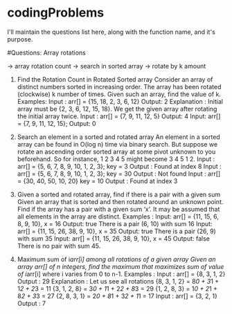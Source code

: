 # codingProblems

I'll maintain the questions list here, along with the function name, and it's purpose.

#Questions: Array rotations

-> array rotation count
-> search in sorted array
-> rotate by k amount


1. Find the Rotation Count in Rotated Sorted array Consider an array of distinct numbers sorted in increasing order. The array has been rotated (clockwise) k number of times. Given such an array, find the value of k. Examples: Input : arr[] = {15, 18, 2, 3, 6, 12} Output: 2 Explanation : Initial array must be {2, 3, 6, 12, 15, 18}. We get the given array after rotating the initial array twice. 
Input : arr[] = {7, 9, 11, 12, 5} Output: 4 
Input: arr[] = {7, 9, 11, 12, 15}; Output: 0 


2. Search an element in a sorted and rotated array An element in a sorted array can be found in O(log n) time via binary search. But suppose we rotate an ascending order sorted array at some pivot unknown to you beforehand. So for instance, 1 2 3 4 5 might become 3 4 5 1 2. 
Input : arr[] = {5, 6, 7, 8, 9, 10, 1, 2, 3}; 
key = 3 Output : Found at index 8 
Input : arr[] = {5, 6, 7, 8, 9, 10, 1, 2, 3}; 
key = 30 Output : Not found 
Input : arr[] = {30, 40, 50, 10, 20} 
key = 10 Output : Found at index 3 


3. Given a sorted and rotated array, find if there is a pair with a given sum Given an array that is sorted and then rotated around an unknown point. Find if the array has a pair with a given sum ‘x’. It may be assumed that all elements in the array are distinct. Examples : Input: arr[] = {11, 15, 6, 8, 9, 10}, x = 16 Output: true There is a pair (6, 10) with sum 16 
Input: arr[] = {11, 15, 26, 38, 9, 10}, x = 35 Output: true There is a pair (26, 9) with sum 35 
Input: arr[] = {11, 15, 26, 38, 9, 10}, x = 45 Output: false There is no pair with sum 45. 


4. Maximum sum of i*arr[i] among all rotations of a given array Given an array arr[] of n integers, find the maximum that maximizes sum of value of i*arr[i] where i varies from 0 to n-1. Examples : Input : arr[] = {8, 3, 1, 2} Output : 29 Explanation : Let us see all rotations {8, 3, 1, 2} = 8*0 + 3*1 + 1*2 + 2*3 = 11 {3, 1, 2, 8} = 3*0 + 1*1 + 2*2 + 8*3 = 29 {1, 2, 8, 3} = 1*0 + 2*1 + 8*2 + 3*3 = 27 {2, 8, 3, 1} = 2*0 + 8*1 + 3*2 + 1*1 = 17 
Input : arr[] = {3, 2, 1} Output : 7 
